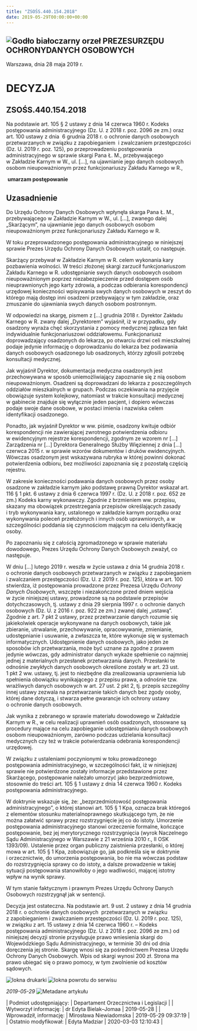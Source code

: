 ```yaml
---
title: "ZSOŚS.440.154.2018"
date: 2019-05-29T00:00:00+00:00
---
```



![Godło białoczarny orzeł](/bundles/app/img/orzeł2.png)
PREZESURZĘDU OCHRONYDANYCH OSOBOWYCH
------------------------------------




 Warszawa, dnia 28
 maja
 2019 r.
 


 DECYZJA
=========


ZSOŚS.440.154.2018
------------------


Na podstawie art. 105 § 2 ustawy z dnia 14 czerwca 1960 r. Kodeks postępowania administracyjnego (Dz. U. z 2018 r. poz. 2096 ze zm.) oraz art. 100 ustawy z dnia  6 grudnia 2018 r. o ochronie danych osobowych przetwarzanych w związku z zapobieganiem  i zwalczaniem przestępczości (Dz. U. 2019 r. poz. 125), po przeprowadzeniu postępowania administracyjnego w sprawie skargi Pana Ł. M., przebywającego w Zakładzie Karnym w W., ul. [...], na ujawnianie jego danych osobowych osobom nieupoważnionym przez funkcjonariuszy Zakładu Karnego w R.,


 **umarzam postępowanie**


**Uzasadnienie**
----------------



Do Urzędu Ochrony Danych Osobowych wpłynęła skarga Pana Ł. M., przebywającego w Zakładzie Karnym w W., ul. [...], zwanego dalej „Skarżącym”, na ujawnianie jego danych osobowych osobom nieupoważnionym przez funkcjonariuszy Zakładu Karnego w R.


W toku przeprowadzonego postępowania administracyjnego w niniejszej sprawie Prezes Urzędu Ochrony Danych Osobowych ustalił, co następuje.


Skarżący przebywał w Zakładzie Karnym w R. celem wykonania kary pozbawienia wolności. W treści złożonej skargi zarzucił funkcjonariuszom Zakładu Karnego w R. udostępnianie swych danych osobowych osobom nieupoważnionym poprzez niezabezpieczenie przed dostępem osób nieuprawnionych jego karty zdrowia, a podczas odbierania korespondencji urzędowej konieczności wpisywania swych danych osobowych w zeszyt do którego mają dostęp inni osadzeni przebywający w tym zakładzie, oraz zmuszanie do ujawniania swych danych osobom postronnym.


W odpowiedzi na skargę, pismem z [...] grudnia 2018 r. Dyrektor Zakładu Karnego w R. zwany dalej „Dyrektorem” wyjaśnił, iż w przypadku, gdy osadzony wyraża chęć skorzystania z pomocy medycznej zgłasza ten fakt indywidualnie funkcjonariuszowi oddziałowemu. Funkcjonariusz doprowadzający osadzonych do lekarza, po otwarciu drzwi celi mieszkalnej podaje jedynie informację o doprowadzaniu do lekarza bez podawania danych osobowych osadzonego lub osadzonych, którzy zgłosili potrzebę konsultacji medycznej.


Jak wyjaśnił Dyrektor, dokumentacja medyczna osadzonych jest przechowywana w sposób uniemożliwiający zapoznanie się z nią osobom nieupoważnionym. Osadzeni są doprowadzani do lekarza z poszczególnych oddziałów mieszkalnych w grupach. Podczas oczekiwania na przyjęcie obowiązuje system kolejkowy, natomiast w trakcie konsultacji medycznej w gabinecie znajduje się wyłącznie jeden pacjent, i dopiero wówczas podaje swoje dane osobowe, w postaci imienia i nazwiska celem identyfikacji osadzonego.


Ponadto, jak wyjaśnił Dyrektor w ww. piśmie, osadzony kwituje odbiór korespondencji nie zawierającej zwrotnego potwierdzenia odbioru w ewidencyjnym rejestrze korespondencji, zgodnym ze wzorem nr [...] Zarządzenia nr [...] Dyrektora Generalnego Służby Więziennej z dnia [...] czerwca 2015 r. w sprawie wzorów dokumentów i druków ewidencyjnych. Wówczas osadzonym jest wskazywana rubryka w której powinni dokonać potwierdzenia odbioru, bez możliwości zapoznania się z pozostałą częścią rejestru.


W zakresie konieczności podawania danych osobowych przez osoby osadzone w zakładzie karnym jako podstawę prawną Dyrektor wskazał art. 116 § 1 pkt. 6 ustawy z dnia 6 czerwca 1997 r. (Dz. U. z 2018 r. poz. 652 ze zm.) Kodeks karny wykonawczy. Zgodnie z brzmieniem ww. przepisu, skazany ma obowiązek przestrzegania przepisów określających zasady i tryb wykonywania kary, ustalonego w zakładzie karnym porządku oraz wykonywania poleceń przełożonych i innych osób uprawnionych, a w szczególności poddania się czynnościom mającym na celu identyfikację osoby.


Po zapoznaniu się z całością zgromadzonego w sprawie materiału dowodowego, Prezes Urzędu Ochrony Danych Osobowych zważył, co następuje.


W dniu [...] lutego 2019 r. weszła w życie ustawa z dnia 14 grudnia 2018 r. o ochronie danych osobowych przetwarzanych w związku z zapobieganiem i zwalczaniem przestępczości (Dz. U. z 2019 r. poz. 125), która w art. 100 stwierdza, iż postępowania prowadzone przez Prezesa Urzędu *Ochrony Danych Osobowych*, wszczęte i niezakończone przed dniem wejścia w życie niniejszej ustawy, prowadzone są na podstawie przepisów dotychczasowych, tj. ustawy z dnia 29 sierpnia 1997 r. o ochronie danych osobowych (Dz. U. z 2016 r. poz. 922 ze zm.) zwanej dalej „ustawą”. Zgodnie z art. 7 pkt 2 ustawy, przez przetwarzanie danych rozumie się jakiekolwiek operacje wykonywane na danych osobowych, takie jak zbieranie, utrwalanie, przechowywanie, opracowywanie, zmienianie, udostępnianie i usuwanie, a zwłaszcza te, które wykonuje się w systemach informatycznych. Udostępnienie danych osobowych, jako jeden ze sposobów ich przetwarzania, może być uznane za zgodne z prawem jedynie wówczas, gdy administrator danych wykaże spełnienie co najmniej jednej z materialnych przesłanek przetwarzania danych. Przesłanki te odnośnie zwykłych danych osobowych określone zostały w art. 23 ust. 1 pkt 2 ww. ustawy, tj. jest to niezbędne dla zrealizowania uprawnienia lub spełnienia obowiązku wynikającego z przepisu prawa, a odnośnie tzw. wrażliwych danych osobowych w art. 27 ust. 2 pkt 2, tj. przepis szczególny innej ustawy zezwala na przetwarzanie takich danych bez zgody osoby, której dane dotyczą, i stwarza pełne gwarancje ich ochrony ustawy o ochronie danych osobowych.


Jak wynika z zebranego w sprawie materiału dowodowego w Zakładzie Karnym w R., w celu realizacji uprawnień osób osadzonych, stosowane są procedury mające na celu zapobieganie udostępnianiu danych osobowych osobom nieupoważnionym, zarówno podczas udzielania konsultacji medycznych czy też w trakcie potwierdzania odebrania korespondencji urzędowej.


W związku z ustaleniami poczynionymi w toku prowadzonego postępowania administracyjnego, w szczególności fakt, iż w niniejszej sprawie nie potwierdzone zostały informacje przedstawione przez Skarżącego, postępowanie należało umorzyć jako bezprzedmiotowe, stosownie do treści art. 105 § 1 ustawy z dnia 14 czerwca 1960 r. Kodeks postępowania administracyjnego.


W doktrynie wskazuje się, że: „bezprzedmiotowość postępowania administracyjnego”, o której stanowi art. 105 § 1 Kpa, oznacza brak któregoś z elementów stosunku materialnoprawnego skutkującego tym, że nie można załatwić sprawy przez rozstrzygnięcie jej co do istoty. Umorzenie postępowania administracyjnego stanowi orzeczenie formalne, kończące postępowanie, bez jej merytorycznego rozstrzygnięcia (wyrok Naczelnego Sądu Administracyjnego w Warszawie z 21 września 2010 r., II OSK 1393/09). Ustalenie przez organ publiczny zaistnienia przesłanki, o której mowa w art. 105 § 1 Kpa, zobowiązuje go, jak podkreśla się w doktrynie i orzecznictwie, do umorzenia postępowania, bo nie ma wówczas podstaw do rozstrzygnięcia sprawy co do istoty, a dalsze prowadzenie w takiej sytuacji postępowania stanowiłoby o jego wadliwości, mającej istotny wpływ na wynik sprawy.


W tym stanie faktycznym i prawnym Prezes Urzędu Ochrony Danych Osobowych rozstrzygnął jak w sentencji.


Decyzja jest ostateczna. Na podstawie art. 9 ust. 2 ustawy z dnia 14 grudnia 2018 r. o ochronie danych osobowych  przetwarzanych w związku z zapobieganiem i zwalczaniem przestępczości (Dz. U. 2019 r. poz. 125), w związku z art. 15 ustawy z dnia 14 czerwca 1960 r. – Kodeks postępowania administracyjnego (Dz. U. z 2018 r. poz. 2096 ze zm.) od niniejszej decyzji stronie przysługuje prawo wniesienia skargi do Wojewódzkiego Sądu Administracyjnego, w terminie 30 dni od dnia doręczenia jej stronie. Skargę wnosi się za pośrednictwem Prezesa Urzędu Ochrony Danych Osobowych. Wpis od skargi wynosi 200 zł. Strona ma prawo ubiegać się o prawo pomocy, w tym zwolnienie od kosztów sądowych.



![Iokna drukarki](/bundles/app/img/ico/print.svg "Kliknij aby zobaczyć wersję do wydruku.")
![Iokna powrotu do serwisu](/bundles/app/img/ico/back.svg "Kliknij aby wrócić do normalnej wersji serwisu.")


*2019-05-29*
![Metadane artykułu](/bundles/app/img/metadane-s3.png "Metadane artykułu")




| Podmiot udostępniający: | Departament Orzecznictwa i Legislacji |
| Wytworzył informację: | dr Edyta Bielak–Jomaa | 2019-05-28 |
| Wprowadził‚ informację: | Mirosława Niewiadomska | 2019-05-29 09:37:19 |
| Ostatnio modyfikował: | Edyta Madziar | 2020-03-03 12:10:43 |


